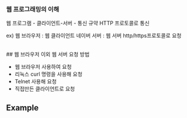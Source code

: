 ### 웹 프로그래밍의 이해 

웹 프로그램 
    - 클라이언트-서버 
      - 통신 규약 HTTP 프로토콜로 통신 

ex) 웹 브라우저 : 웹 클라이언트 
    네이버 서버 : 웹 서버 
    http/https프로토콜로 요청 
   
<br>   
## 웹 브라우저 이외 웹 서버 요청 방법 

- 웹 브라우저 사용하여 요청
- 리눅스 curl 명령을 사용해 요청
- Telnet 사용해 요청 
- 직접만든 클라이언트로 요청 
    
## Example



